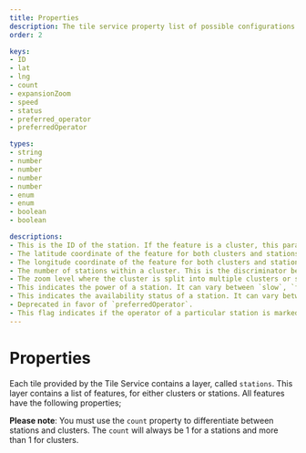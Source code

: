 ```yaml
---
title: Properties
description: The tile service property list of possible configurations that you can apply
order: 2

keys:
- ID
- lat
- lng
- count
- expansionZoom
- speed
- status
- preferred_operator
- preferredOperator

types:
- string
- number
- number
- number
- number
- enum
- enum
- boolean
- boolean

descriptions:
- This is the ID of the station. If the feature is a cluster, this parameter is the ID of the first station in that cluster.
- The latitude coordinate of the feature for both clusters and stations.
- The longitude coordinate of the feature for both clusters and stations.
- The number of stations within a cluster. This is the discriminator between clusters and stations. The count will always be 1 for a station and more than 1 for clusters.
- The zoom level where the cluster is split into multiple clusters or stations.
- This indicates the power of a station. It can vary between `slow`, `fast` or `turbo`. If the feature is a cluster, it will indicate the power of the first station in that cluster. All stations below 43 kWh are considered slow, between 43 kWh and 150 kWh - fast, and above 150 kWh - turbo.
- This indicates the availability status of a station. It can vary between `free`, `busy`, `unknown` or `error`. If the feature is a cluster, it will indicate the availability status of the first station in that cluster. Free means that at least one connector is available to charge a car; busy means that there are no free connectors; error means that the station is inoperational and cannot be used; unknown means that we don't know the exact status of all connectors.
- Deprecated in favor of `preferredOperator`.
- This flag indicates if the operator of a particular station is marked as a preferred operator. Please contact us to mark certain operators as preferred operators.
---
```


# Properties
Each tile provided by the Tile Service contains a layer, called `stations`. This layer contains a list of features, for either clusters or stations. All features have the following properties;

<property-table :keys="keys" :types="types" :descriptions="descriptions"></property-table>

**Please note**: You must use the `count` property to differentiate between stations and clusters. The `count` will always be 1 for a stations and more than 1 for clusters.
